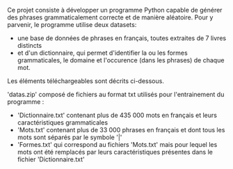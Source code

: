 Ce projet consiste à développer un programme Python capable de générer des phrases grammaticalement correcte et de manière aléatoire.
Pour y parvenir, le programme utilise deux datasets:
- une base de données de phrases en français, toutes extraites de 7 livres distincts
- et d'un dictionnaire, qui permet d'identifier la ou les formes grammaticales, le domaine et l'occurence (dans les phrases) de chaque mot.

Les éléments téléchargeables sont décrits ci-dessous.

'datas.zip' composé de fichiers au format txt utilisés pour l'entrainement du programme :
- 'Dictionnaire.txt' contenant plus de 435 000 mots en français et leurs caractéristiques grammaticales
- 'Mots.txt' contenant plus de 33 000 phrases en français et dont tous les mots sont séparés par le symbole '|'
- 'Formes.txt' qui correspond au fichiers 'Mots.txt' mais pour lequel les mots ont été remplacés par leurs caractéristiques présentes dans le fichier 'Dictionnaire.txt'
